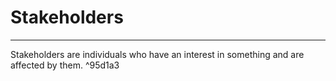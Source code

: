 # Stakeholders
---
Stakeholders are individuals who have an interest in something and are affected by them. ^95d1a3